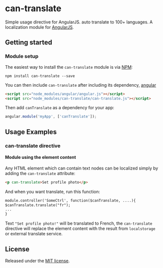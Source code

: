 # can-translate
Simple usage directive for AngularJS. auto translate to 100+ languages.
A localization module for [AngularJS](http://angularjs.org/).


## Getting started

### Module setup
The easiest way to install the `can-translate` module is via
[NPM](https://www.npmjs.com/):

```shell
npm install can-translate --save
```

You can then include `can-translate` after including its dependency,
[angular](https://angularjs.org/) 

```html
<script src="node_modules/angular/angular.js"></script>
<script src="node_modules/can-translate/can-translate.js"></script>
```

Then add `canTranslate` as a dependency for your app:

```javascript
angular.module('myApp', ['canTranslate']);
```

## Usage Examples

### can-translate directive

#### Module using the element content
Any HTML element which can contain text nodes can be localized simply by adding
the `can-translate` attribute:

```html
<p can-translate>Set profile photo</p>
```

And when you want translate, run this function:

```html
module.controller('SomeCtrl', function($canTranslate, ....){
$canTranslate.translate("fr");
...
}
```

Text `"Set profile photo!"` will be translated to French,
the `can-translate` directive will replace the element content with the result from 
`localstorage` or external translate service.

## License
Released under the [MIT license](http://www.opensource.org/licenses/MIT).
